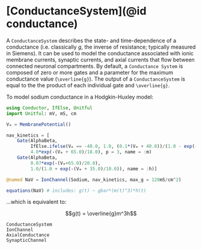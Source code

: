 # [ConductanceSystem](@id conductance)

A `ConductanceSystem` describes the state- and time-dependence of a conductance (i.e.
classically _g_, the inverse of resistance; typically measured in Siemens). It can be used
to model the conductance associated with ionic membrane currents, synaptic currents, and
axial currents that flow between connected neuronal compartments. By default, a `Conductance
System` is composed of zero or more gates and a parameter for the maximum conductance value
(``\overline{g}``). The output of a `ConductanceSystem` is equal to the the product of each
individual gate and ``\overline{g}``.

To model sodium conductance in a Hodgkin-Huxley model:

```julia
using Conductor, IfElse, Unitful
import Unitful: mV, mS, cm

Vₘ = MembranePotential()

nav_kinetics = [
    Gate(AlphaBeta,
         IfElse.ifelse(Vₘ == -40.0, 1.0, (0.1*(Vₘ + 40.0))/(1.0 - exp(-(Vₘ + 40.0)/10.0))),
         4.0*exp(-(Vₘ + 65.0)/18.0), p = 3, name = :m)
    Gate(AlphaBeta,
         0.07*exp(-(Vₘ+65.0)/20.0),
         1.0/(1.0 + exp(-(Vₘ + 35.0)/10.0)), name = :h)]

@named NaV = IonChannel(Sodium, nav_kinetics, max_g = 120mS/cm^2) 

equations(NaV) # includes: g(t) ~ gbar*(m(t)^3)*h(t)
```

...which is equivalent to:

```math
g(t) = \overline{g}m^3h
```

```@docs
ConductanceSystem
IonChannel
AxialConductance
SynapticChannel
```
